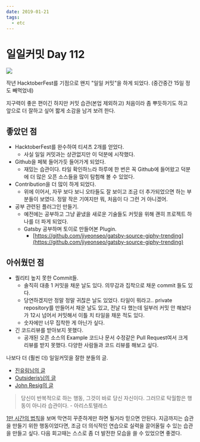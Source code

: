```yaml
---
date: 2019-01-21
tags:
  - etc
---
```


# 일일커밋 Day 112 

![](@assets/20190121/github_tile.png)

작년 HacktoberFest를 기점으로 왠지 "일일 커밋"을 하게 되었다. (중간중간 15일 정도 빼먹었네)

지구력이 좋은 편이긴 하지만 커밋 습관(본업 제외하고) 처음이라 좀 뿌듯하기도 하고 앞으로 더 잘하고 싶어 짧게 소감을 남겨 보려 한다.  

## 좋았던 점

- HacktoberFest를 완수하여 티셔츠 2개를 얻었다.
    - 사실 일일 커밋과는 상관없지만 이 덕분에 시작했다.
- Github을 페북 들어가듯 들어가게 되었다.
    - 재밌는 습관이다. 타일 확인하느라 하루에 한 번은 꼭 Github에 들어왔고 덕분에 더 많은 오픈 소스들을 많이 탐험해 볼 수 있었다.
- Contribution을 더 많이 하게 되었다.
    - 위에 이어서, 자꾸 보다 보니 오타들도 잘 보이고 조금 더 추가되었으면 하는 부분들이 보였다. 정말 작은 기여지만 뭐, 처음이 다 그런 거 아니겠어.
- 공부 관련된 플러그인 만들기.
    - 예전에는 공부하고 그냥 끝냈을 새로운 기술들도 커밋을 위해 괜히 프로젝트 하나를 더 파게 되었다.
    - Gatsby 공부하며 토이로 만들어본 Plugin.
        - [https://github.com/jiyeonseo/gatsby-source-giphy-trending](https://github.com/jiyeonseo/gatsby-source-giphy-trending)

## 아쉬웠던 점

- 퀄리티 높지 못한 Commit들.
    - 솔직히 대충 1 커밋을 채운 날도 있다. 의무감과 집착으로 채운 commit 들도 있다.
    - 당연하겠지만 정말 정말 귀찮은 날도 있었다. 타일이 뭐라고.. private repository를 만들어서 채운 날도 있고, 전날 다 했는데 일부러 커밋 안 해놨다가 12시 넘어서 커밋해서 이틀 치 타일을 채운 적도 있다.
    - 숫자에만 너무 집착한 게 아닌가 싶다.
- 긴 코드리뷰를 받아보지 못했다. 
    - 공개된 오픈 소스의 Example 코드나 문서 수정같은 Pull Request여서 크게 리뷰를 받지 못했다. 다양한 사람들과 코드 리뷰를 해보고 싶다. 

나보다 더 (훨씬 더) 일일커밋을 잘한 분들의 글.  

- [진유림님의 글](https://milooy.wordpress.com/2016/07/02/daily-commit-1-year/)
- [Outsideris님의 글](https://blog.outsider.ne.kr/1141)
- [John Resig의 글](https://johnresig.com/blog/write-code-every-day/)


> 당신이 반복적으로 하는 행동, 그것이 바로 당신 자신이다.
> 그러므로 탁월함은 행동이 아니라 습관이다. - 아리스토텔레스

[1만 시간의 법칙](http://100.daum.net/encyclopedia/view/54XX58000173)을 보며 막연히 꾸준하게만 하면 될거라 믿으면 안된다. 지금까지는 습관을 만들기 위한 행동이었다면, 조금 더 의식적인 연습으로 실력을 끌어올릴 수 있는 습관을 만들고 싶다. 다음 회고때는 스스로 좀 더 발전한 모습을 쓸 수 있었으면 좋겠다.